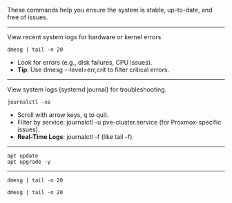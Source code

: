 These commands help you ensure the system is stable, up-to-date, and free of issues.

------------
View recent system logs for hardware or kernel errors

```
dmesg | tail -n 20
```
- Look for errors (e.g., disk failures, CPU issues).
- **Tip**: Use dmesg --level=err,crit to filter critical errors.

--------------
View system logs (systemd journal) for troubleshooting.

```
journalctl -xe
```
- Scroll with arrow keys, q to quit.
- Filter by service: journalctl -u pve-cluster.service (for Proxmox-specific issues).
- **Real-Time Logs**: journalctl -f (like tail -f).

------------------

```
apt update
apt upgrade -y
```


-------------
```
dmesg | tail -n 20
```

```
dmesg | tail -n 20
```